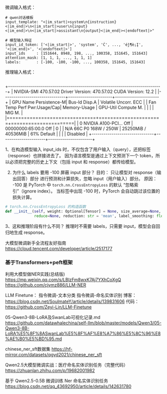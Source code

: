 

微调输入格式：
```shell
# qwen对话模板
input_template: "<|im_start|>system\n{instruction}<|im_end|>\n<|im_start|>user\n{input}<|im_end|>\n<|im_start|>assistant\n{output}<|im_end|><|endoftext|>"

# 模型输入特征
input_id_token: ['<|im_start|>', 'system', 'Ċ', ..., 'éĵ¶è¡Į', '<|im_end|>', '<|endoftext|>']
input_ids     : [151644, 8948, 198, ..., 100358, 151645, 151643]
attention_mask: [1, 1, 1, ..., 1, 1, 1]
labels:       : [-100, -100, -100, ..., 100358, 151645, 151643]
```
推理输入格式：
```

```
+-----------------------------------------------------------------------------+
| NVIDIA-SMI 470.57.02    Driver Version: 470.57.02    CUDA Version: 12.2     |
|-------------------------------+----------------------+----------------------+
| GPU  Name        Persistence-M| Bus-Id        Disp.A | Volatile Uncorr. ECC |
| Fan  Temp  Perf  Pwr:Usage/Cap|         Memory-Usage | GPU-Util  Compute M. |
|                               |                      |               MIG M. |
|===============================+======================+======================|
|   0  NVIDIA A100-PCI...  Off  | 00000000:65:00.0 Off |                    0 |
| N/A   66C    P0   168W / 250W |  25250MiB / 40536MiB |     61%      Default |
|                               |                      |             Disabled |
+-------------------------------+----------------------+----------------------+

1、在构造模型输入 input_ids 时，不仅包含了用户输入（query），还把标签（response）也拼接进去了。
因为语言模型是通过上下文预测下一个 token，所以必须把完整的历史上下文（包括 input 和 response）都传给模型。

2. 为什么 labels 要用 -100 屏蔽 input 部分？
目的： 只让模型对 response（输出回答）部分 进行预测和计算损失，忽略 input（用户输入）部分。
原因： -100 是 PyTorch 中 `torch.nn.CrossEntropyLoss` 的默认 “忽略索引”（ignore index）。 当标签中出现 -100 时，PyTorch 会自动跳过该位置的损失计算。
```python
# torch.nn.CrossEntropyLoss 的构造函数
def __init__(self, weight: Optional[Tensor] = None, size_average=None, ignore_index: int = -100,
             reduce=None, reduction: str = 'mean', label_smoothing: float = 0.0)
```

3、这和推理阶段有什么不同？
推理时不需要 labels，只需要 input，模型会自回归地生成 response。


大模型微调新手全流程友好指南
https://cloud.tencent.com/developer/article/2517177

### 基于Transformers+peft框架
利用大模型做NER实践(总结版)
https://mp.weixin.qq.com/s/LBlzFm8wxK7Aj7YXhCoXgQ
https://github.com/cjymz886/LLM-NER

LLM Finetune：
指令微调-文本分类
指令微调-命名实体识别
博客：https://blog.csdn.net/SoulmateY/article/details/139831606
代码：https://github.com/Zeyi-Lin/LLM-Finetune

05-Qwen3-8B-LoRA及SwanLab可视化记录.md
https://github.com/datawhalechina/self-llm/blob/master/models/Qwen3/05-Qwen3-8B-LoRA%E5%8F%8ASwanLab%E5%8F%AF%E8%A7%86%E5%8C%96%E8%AE%B0%E5%BD%95.md

chinese_ner_sft数据集
https://hf-mirror.com/datasets/qgyd2021/chinese_ner_sft

Qwen2.5大模型微调实战：医疗命名实体识别任务（完整代码）
https://zhuanlan.zhihu.com/p/19682001982

基于 Qwen2.5-0.5B 微调训练 Ner 命名实体识别任务
https://blog.csdn.net/qq_43692950/article/details/142631780
